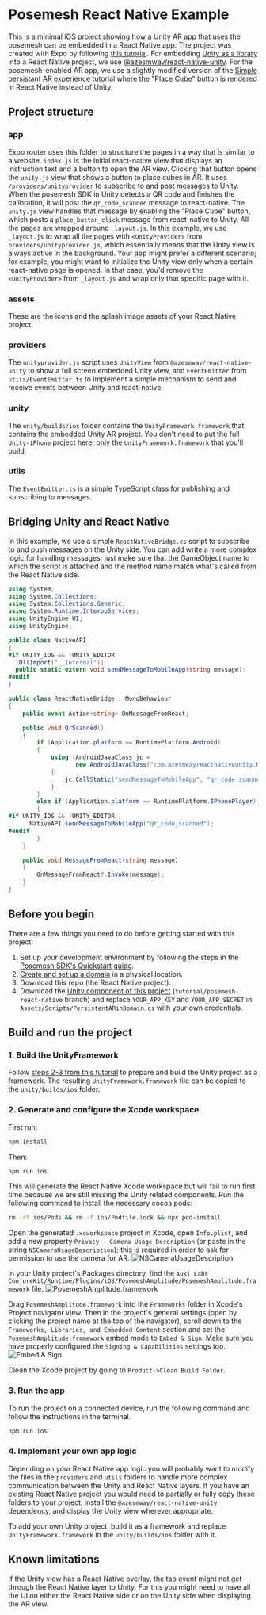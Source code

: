# Posemesh React Native Example

This is a minimal iOS project showing how a Unity AR app that uses the posemesh can be embedded in a React Native app.
The project was created with Expo by following [this tutorial](https://docs.expo.dev/tutorial/create-your-first-app).
For embedding [Unity as a library](https://docs.unity3d.com/2022.3/Documentation/Manual/UnityasaLibrary-iOS.html) into a React Native project, we use [@azesmway/react-native-unity](https://github.com/azesmway/react-native-unity). For the posemesh-enabled AR app, we use a slightly modified version of the [Simple persistant AR experience tutorial](https://conjurekit.dev/unity/sample-code/simple-persistent-ar-experience/create_persistent_ar_experience/) where the "Place Cube" button is rendered in React Native instead of Unity.

## Project structure

### app

Expo router uses this folder to structure the pages in a way that is similar to a website. 
`index.js` is the initial react-native view that displays an instruction text and a button to open the AR view. 
Clicking that button opens the `unity.js` view that shows a button to place cubes in AR. It uses `/providers/unityprovider` to subscribe to and post messages to Unity. When the posemesh SDK in Unity detects a QR code and finishes the calibration, it will post the `qr_code_scanned` message to react-native. The `unity.js` view handles that message by enabling the "Place Cube" button, which posts a `place_button_click` message from react-native to Unity.
All the pages are wrapped around `_layout.js`. In this example, we use `_layout.js` to wrap all the pages with `<UnityProvider>` from `providers/unityprovider.js`, which essentially means that the Unity view is always active in the background. Your app might prefer a different scenario; for example, you might want to initialize the Unity view only when a certain react-native page is opened. In that case, you'd remove the `<UnityProvider>` from `_layout.js` and wrap only that specific page with it.

### assets

These are the icons and the splash image assets of your React Native project.

### providers

The `unityprovider.js` script uses `UnityView` from `@azesmway/react-native-unity` to show a full screen embedded Unity view, and `EventEmitter` from `utils/EventEmitter.ts` to implement a simple mechanism to send and receive events between Unity and react-native.

### unity

The `unity/builds/ios` folder contains the `UnityFramework.framework` that contains the embedded Unity AR project. You don't need to put the full `Unity-iPhone` project here, only the `UnityFramework.framework` that you'll build.

### utils

The `EventEmitter.ts` is a simple TypeScript class for publishing and subscribing to messages.

## Bridging Unity and React Native

In this example, we use a simple `ReactNativeBridge.cs` script to subscribe to and push messages on the Unity side.
You can add write a more complex logic for handling messages; just make sure that the GameObject name to which the script is attached and the method name match what's called from the React Native side.

```csharp
using System;
using System.Collections;
using System.Collections.Generic;
using System.Runtime.InteropServices;
using UnityEngine.UI;
using UnityEngine;

public class NativeAPI
{
#if UNITY_IOS && !UNITY_EDITOR
  [DllImport("__Internal")]
  public static extern void sendMessageToMobileApp(string message);
#endif
}

public class ReactNativeBridge : MonoBehaviour
{
    public event Action<string> OnMessageFromReact;

    public void QrScanned()
    {
        if (Application.platform == RuntimePlatform.Android)
        {
            using (AndroidJavaClass jc =
                   new AndroidJavaClass("com.azesmwayreactnativeunity.ReactNativeUnityViewManager"))
            {
                jc.CallStatic("sendMessageToMobileApp", "qr_code_scanned");
            }
        }
        else if (Application.platform == RuntimePlatform.IPhonePlayer)
        {
#if UNITY_IOS && !UNITY_EDITOR
      NativeAPI.sendMessageToMobileApp("qr_code_scanned");
#endif
        }
    }

    public void MessageFromReact(string message)
    {
        OnMessageFromReact?.Invoke(message);
    }
}
```
## Before you begin

There are a few things you need to do before getting started with this project:
1. Set up your development environment by following the steps in the [Posemesh SDK's Quickstart guide](https://conjurekit.dev/unity/quickstart/).
2. [Create and set up a domain](https://posemesh.org/welcome) in a physical location.
3. Download this repo (the React Native project).
4. Download the [Unity component of this project](https://github.com/aukilabs/simple-persistent-ar-experience/tree/tutorial/posemesh-react-native) (`tutorial/posemesh-react-native` branch) and replace `YOUR_APP_KEY` and `YOUR_APP_SECRET` in `Assets/Scripts/PersistentARinDomain.cs` with your own credentials.

## Build and run the project

### 1. Build the UnityFramework

Follow [steps 2-3 from this tutorial](https://medium.com/@selvaannies/integrating-unity-into-react-native-ios-using-azesmway-react-native-unity-b09837a54a69) to prepare and build the Unity project as a framework. The resulting `UnityFramework.framework` file can be copied to the `unity/builds/ios` folder.

### 2. Generate and configure the Xcode workspace

First run:
```sh
npm install
```
Then:
```sh
npm run ios
```

This will generate the React Native Xcode workspace but will fail to run first time because we are still missing the Unity related components.
Run the following command to install the necessary cocoa pods:

```sh
rm -rf ios/Pods && rm -f ios/Podfile.lock && npx pod-install
```

Open the generated `.xcworkspace` project in Xcode, open `Info.plist`, and add a new property `Privacy - Camera Usage Description` (or paste in the string `NSCameraUsageDescription`); this is required in order to ask for permission to use the camera for AR.
![NSCameraUsageDescription](https://conjurekit.azureedge.net/demos/prn-1.png)

In your Unity project's Packages directory, find the `Auki Labs ConjureKit/Runtime/Plugins/iOS/PosemeshAmplitude/PosemeshAmplitude.framework` file.
![PosemeshAmplitude.framework](https://conjurekit.azureedge.net/demos/prn-2.png)

Drag `PosemeshAmplitude.framework` into the `Frameworks` folder in Xcode's Project navigator view. Then in the project's general settings (open by clicking the project name at the top of the navigator), scroll down to the `Frameworks, Libraries, and Embedded Content` section and set the `PosemeshAmplitude.framework` embed mode to `Embed & Sign`. Make sure you have properly configured the `Signing & Capabilities` settings too.
![Embed & Sign](https://conjurekit.azureedge.net/demos/prn-3.png)

Clean the Xcode project by going to `Product->Clean Build Folder`.

### 3. Run the app

To run the project on a connected device, run the following command and follow the instructions in the terminal.

```sh
npm run ios
```

### 4. Implement your own app logic

Depending on your React Native app logic you will probably want to modify the files in the `providers` and `utils` folders to handle more complex communication between the Unity and React Native layers. If you have an existing React Native project you would need to partially or fully copy these folders to your project, install the `@azesmway/react-native-unity` dependency, and display the Unity view wherever appropriate.

To add your own Unity project, build it as a framework and replace `UnityFramework.framework` in the `unity/builds/ios` folder with it.

## Known limitations

If the Unity view has a React Native overlay, the tap event might not get through the React Native layer to Unity. For this you might need to have all the UI on either the React Native side or on the Unity side when displaying the AR view.